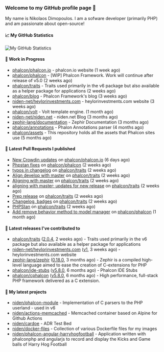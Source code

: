 ### Welcome to my GitHub profile page 👋

My name is Nikolaos Dimopoulos. I am a sofware developer (primarily PHP) and am passionate about open-source!

#### 📈 My GitHub Statistics

![My GitHub Statistics](https://github-readme-stats.vercel.app/api?username=niden&show_icons=true&count_private=true&hide_title=true&theme=transparent)

#### 👷 Work in Progress

- [phalcon/phalcon.io](https://github.com/phalcon/phalcon.io) - phalcon.io website (1 week ago)
- [phalcon/phalcon](https://github.com/phalcon/phalcon) - [WIP] Phalcon Framework. Work will continue after release of v5.0 (2 weeks ago)
- [phalcon/traits](https://github.com/phalcon/traits) - Traits used primarily in the v6 package but also available as a helper package for applications (2 weeks ago)
- [phalcon/blog](https://github.com/phalcon/blog) - Phalcon Framework&#39;s blog (3 weeks ago)
- [niden-net/heylorinvestments.com](https://github.com/niden-net/heylorinvestments.com) - heylorinvestments.com website (3 weeks ago)
- [phalcon/volt](https://github.com/phalcon/volt) - Volt template engine. (1 month ago)
- [niden-net/niden.net](https://github.com/niden-net/niden.net) - niden.net Blog (3 months ago)
- [zephir-lang/documentation](https://github.com/zephir-lang/documentation) - Zephir Documentation (3 months ago)
- [phalcon/annotations](https://github.com/phalcon/annotations) - Phalon Annotations parser (4 months ago)
- [phalcon/assets](https://github.com/phalcon/assets) - This repository holds all the assets that Phalcon sites use (5 months ago)

#### 🔨 Latest Pull Requests I published

- [New Crowdin updates](https://github.com/phalcon/phalcon.io/pull/287) on [phalcon/phalcon.io](https://github.com/phalcon/phalcon.io) (6 days ago)
- [Phpstan fixes](https://github.com/phalcon/phalcon/pull/563) on [phalcon/phalcon](https://github.com/phalcon/phalcon) (2 weeks ago)
- [typos in changelog](https://github.com/phalcon/traits/pull/48) on [phalcon/traits](https://github.com/phalcon/traits) (2 weeks ago)
- [Align develop with master](https://github.com/phalcon/traits/pull/47) on [phalcon/traits](https://github.com/phalcon/traits) (2 weeks ago)
- [Aligning with master](https://github.com/phalcon/traits/pull/46) on [phalcon/traits](https://github.com/phalcon/traits) (2 weeks ago)
- [aligning with master; updates for new release](https://github.com/phalcon/traits/pull/45) on [phalcon/traits](https://github.com/phalcon/traits) (2 weeks ago)
- [Prep release](https://github.com/phalcon/traits/pull/44) on [phalcon/traits](https://github.com/phalcon/traits) (2 weeks ago)
- [Changelog, badges](https://github.com/phalcon/traits/pull/43) on [phalcon/traits](https://github.com/phalcon/traits) (2 weeks ago)
- [PHPStan](https://github.com/phalcon/traits/pull/42) on [phalcon/traits](https://github.com/phalcon/traits) (2 weeks ago)
- [Add remove behavior method to model manager](https://github.com/phalcon/phalcon/pull/555) on [phalcon/phalcon](https://github.com/phalcon/phalcon) (1 month ago)

#### 🔭 Latest releases I've contributed to

- [phalcon/traits](https://github.com/phalcon/traits) ([2.0.4](https://github.com/phalcon/traits/releases/tag/2.0.4), 2 weeks ago) - Traits used primarily in the v6 package but also available as a helper package for applications
- [niden-net/heylorinvestments.com](https://github.com/niden-net/heylorinvestments.com) ([v1](https://github.com/niden-net/heylorinvestments.com/releases/tag/v1), 3 weeks ago) - heylorinvestments.com website
- [zephir-lang/zephir](https://github.com/zephir-lang/zephir) ([0.18.0](https://github.com/zephir-lang/zephir/releases/tag/0.18.0), 3 months ago) - Zephir is a compiled high-level language aimed to ease the creation of C-extensions for PHP
- [phalcon/ide-stubs](https://github.com/phalcon/ide-stubs) ([v5.8.0](https://github.com/phalcon/ide-stubs/releases/tag/v5.8.0), 6 months ago) - Phalcon IDE Stubs
- [phalcon/cphalcon](https://github.com/phalcon/cphalcon) ([v5.8.0](https://github.com/phalcon/cphalcon/releases/tag/v5.8.0), 6 months ago) - High performance, full-stack PHP framework delivered as a C extension.

#### 🌱 My latest projects

- [niden/phalcon-module](https://github.com/niden/phalcon-module) - Implementation of C parsers to the PHP userland - used in v6
- [niden/actions-memcached](https://github.com/niden/actions-memcached) - Memcached container based on Alpine for Github Actions
- [niden/cardoe](https://github.com/niden/cardoe) - ADR Test Bed
- [niden/docker-files](https://github.com/niden/docker-files) - Collection of various Dockerfile files for my images
- [niden/phalcon-angular-harryhogfootball](https://github.com/niden/phalcon-angular-harryhogfootball) - Application written with phalconphp and angularjs to record and display the Kicks and Game balls of Harry Hog Football


